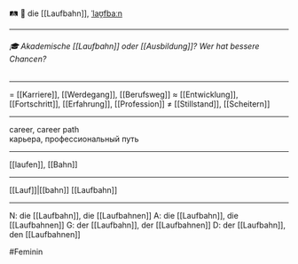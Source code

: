 🛤️ 🔴 die [[Laufbahn]], [ˈlaʊ̯fbaːn](https://youglish.com/pronounce/Laufbahn/german)

---
###### 🎓 Akademische [[Laufbahn]] oder [[Ausbildung]]? Wer hat bessere Chancen?

---
= [[Karriere]], [[Werdegang]], [[Berufsweg]]
≈ [[Entwicklung]], [[Fortschritt]], [[Erfahrung]], [[Profession]]
≠ [[Stillstand]], [[Scheitern]]

---
career, career path  
карьера, профессиональный путь

---
[[laufen]], [[Bahn]]

---
[[Lauf]]|[[bahn]]
[[Laufbahn]]


---
N: die [[Laufbahn]], die [[Laufbahnen]]
A: die [[Laufbahn]], die [[Laufbahnen]]
G: der [[Laufbahn]], der [[Laufbahnen]]
D: der [[Laufbahn]], den [[Laufbahnen]]


#Feminin 